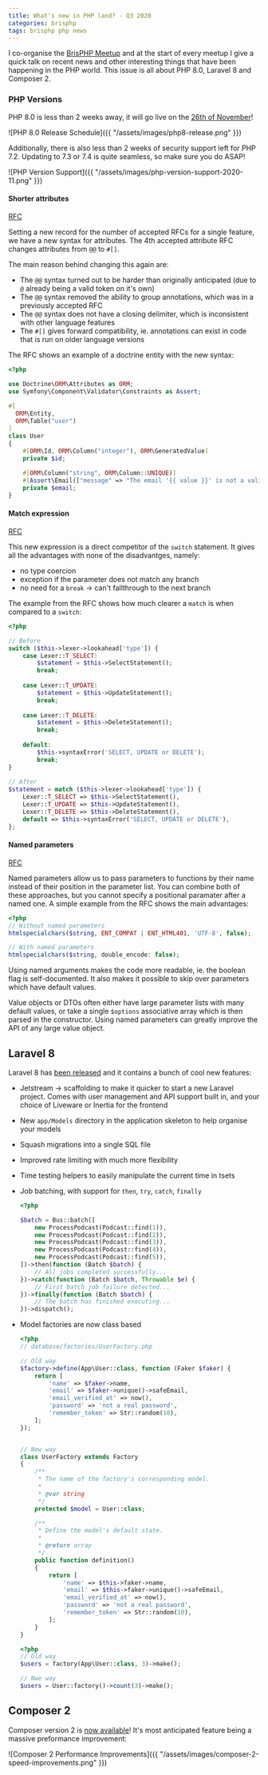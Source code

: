 ```yaml
---
title: What's new in PHP land? - Q3 2020
categories: brisphp
tags: brisphp php news
---
```


I co-organise the [BrisPHP Meetup](https://www.meetup.com/BrisPHP/)
and at the start of every meetup I give a quick talk on recent news and 
other interesting things that have been happening in the PHP world.
This issue is all about PHP 8.0, Laravel 8 and Composer 2.

### PHP Versions

PHP 8.0 is less than 2 weeks away, it will go live on the 
[26th of November](https://wiki.php.net/todo/php80)!

![PHP 8.0 Release Schedule]({{ "/assets/images/php8-release.png" }})

Additionally, there is also less than 2 weeks of security support left for PHP 7.2.
Updating to 7.3 or 7.4 is quite seamless, so make sure you do ASAP!

![PHP Version Support]({{ "/assets/images/php-version-support-2020-11.png" }})

#### Shorter attributes

[RFC](https://wiki.php.net/rfc/shorter_attribute_syntax_change)

Setting a new record for the number of accepted RFCs for a single feature, we have
a new syntax for attributes. The 4th accepted attribute RFC changes attributes from
`@@` to `#[]`.

The main reason behind changing this again are:
- The `@@` syntax turned out to be harder than originally anticipated 
    (due to `@` already being a valid token on it's own)
- The `@@` syntax removed the ability to group annotations, which was in a previously
    accepted RFC
- The `@@` syntax does not have a closing delimiter, which is inconsistent with other 
    language features
- The `#[]` gives forward compatibility, ie. annotations can exist in code that is run
    on older language versions

The RFC shows an example of a doctrine entity with the new syntax:

```php
<?php

use Doctrine\ORM\Attributes as ORM;
use Symfony\Component\Validator\Constraints as Assert;
 
#[
  ORM\Entity,
  ORM\Table("user")
]
class User
{
    #[ORM\Id, ORM\Column("integer"), ORM\GeneratedValue]
    private $id;
 
    #[ORM\Column("string", ORM\Column::UNIQUE)]
    #[Assert\Email(["message" => "The email '{{ value }}' is not a valid email."])]
    private $email;
}
```


#### Match expression

[RFC](https://wiki.php.net/rfc/match_expression_v2)

This new expression is a direct competitor of the `switch` statement. It gives all the advantages
with none of the disadvantges, namely:
- no type coercion
- exception if the parameter does not match any branch
- no need for a `break` -> can't fallthrough to the next branch

The example from the RFC shows how much clearer a `match` is when compared to a `switch`:

```php
<?php

// Before
switch ($this->lexer->lookahead['type']) {
    case Lexer::T_SELECT:
        $statement = $this->SelectStatement();
        break;
 
    case Lexer::T_UPDATE:
        $statement = $this->UpdateStatement();
        break;
 
    case Lexer::T_DELETE:
        $statement = $this->DeleteStatement();
        break;
 
    default:
        $this->syntaxError('SELECT, UPDATE or DELETE');
        break;
}
 
// After
$statement = match ($this->lexer->lookahead['type']) {
    Lexer::T_SELECT => $this->SelectStatement(),
    Lexer::T_UPDATE => $this->UpdateStatement(),
    Lexer::T_DELETE => $this->DeleteStatement(),
    default => $this->syntaxError('SELECT, UPDATE or DELETE'),
};
```

#### Named parameters

[RFC](https://wiki.php.net/rfc/named_params)

Named parameters allow us to pass parameters to functions by their name instead of their position
in the parameter list. You can combine both of these approaches, but you cannot specify a 
positional paramater after a named one. A simple example from the RFC shows the main advantages:

```php
<?php
// Without named parameters
htmlspecialchars($string, ENT_COMPAT | ENT_HTML401, 'UTF-8', false);

// With named parameters
htmlspecialchars($string, double_encode: false);
```

Using named arguments makes the code more readable, ie. the boolean flag is self-documented.
It also makes it possible to skip over parameters which have default values.

Value objects or DTOs often either have large parameter lists with many default values,
or take a single `$options` associative array which is then parsed in the constructor.
Using named parameters can greatly improve the API of any large value object.


## Laravel 8

Laravel 8 has [been released](https://laravel.com/docs/8.x/releases#laravel-8) and it 
contains a bunch of cool new features:

- Jetstream -> scaffolding to make it quicker to start a new Laravel project. Comes with
    user management and API support built in, and your choice of Liveware or Inertia for
    the frontend
- New `app/Models` directory in the application skeleton to help organise your models
- Squash migrations into a single SQL file
- Improved rate limiting with much more flexibility
- Time testing helpers to easily manipulate the current time in tsets
- Job batching, with support for `then`, `try`, `catch`, `finally`

    ```php
    <?php

    $batch = Bus::batch([
        new ProcessPodcast(Podcast::find(1)),
        new ProcessPodcast(Podcast::find(2)),
        new ProcessPodcast(Podcast::find(3)),
        new ProcessPodcast(Podcast::find(4)),
        new ProcessPodcast(Podcast::find(5)),
    ])->then(function (Batch $batch) {
        // All jobs completed successfully...
    })->catch(function (Batch $batch, Throwable $e) {
        // First batch job failure detected...
    })->finally(function (Batch $batch) {
        // The batch has finished executing...
    })->dispatch();
    ```
  
- Model factories are now class based

    ```php
    <?php
    // database/factories/UserFactory.php

    // Old way
    $factory->define(App\User::class, function (Faker $faker) {
        return [
            'name' => $faker->name,
            'email' => $faker->unique()->safeEmail,
            'email_verified_at' => now(),
            'password' => 'not a real password',
            'remember_token' => Str::random(10),
        ];
    });


    // New way
    class UserFactory extends Factory
    {
        /**
         * The name of the factory's corresponding model.
         *
         * @var string
         */
        protected $model = User::class;

        /**
         * Define the model's default state.
         *
         * @return array
         */
        public function definition()
        {
            return [
                'name' => $this->faker->name,
                'email' => $this->faker->unique()->safeEmail,
                'email_verified_at' => now(),
                'password' => 'not a real password',
                'remember_token' => Str::random(10),
            ];
        }
    }
    ```

    ```php
    <?php
    // Old way
    $users = factory(App\User::class, 3)->make();

    // Nwe way
    $users = User::factory()->count(3)->make();
    ```


## Composer 2

Composer version 2 is [now available](https://blog.packagist.com/composer-2-0-is-now-available/)!
It's most anticipated feature being a massive preformance improvement:

![Composer 2 Performance Improvements]({{ "/assets/images/composer-2-speed-improvements.png" }})
